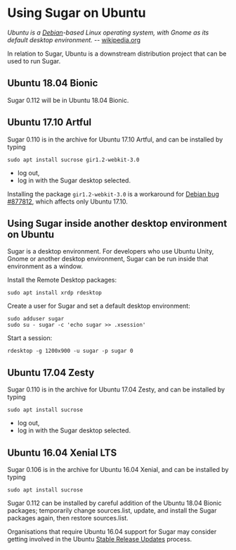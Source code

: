 Using Sugar on Ubuntu
=====================

*Ubuntu is a [Debian](debian.md)-based Linux operating system, with Gnome as its default desktop environment.* -- [wikipedia.org](http://en.wikipedia.org/wiki/Ubuntu_%28operating_system%29)

In relation to Sugar, Ubuntu is a downstream distribution project that can be used to run Sugar.

Ubuntu 18.04 Bionic
-------------------

Sugar 0.112 will be in Ubuntu 18.04 Bionic.

Ubuntu 17.10 Artful
-------------------

Sugar 0.110 is in the archive for Ubuntu 17.10 Artful, and can be installed by typing

    sudo apt install sucrose gir1.2-webkit-3.0

-   log out,
-   log in with the Sugar desktop selected.

Installing the package `gir1.2-webkit-3.0` is a workaround for [Debian bug \#877812](https://bugs.debian.org/cgi-bin/bugreport.cgi?bug=877812), which affects only Ubuntu 17.10.

Using Sugar inside another desktop environment on Ubuntu
--------------------------------------------------------

Sugar is a desktop environment. For developers who use Ubuntu Unity, Gnome or another desktop environment, Sugar can be run inside that environment as a window.

Install the Remote Desktop packages:

    sudo apt install xrdp rdesktop

Create a user for Sugar and set a default desktop environment:

    sudo adduser sugar
    sudo su - sugar -c 'echo sugar >> .xsession'

Start a session:

    rdesktop -g 1200x900 -u sugar -p sugar 0

Ubuntu 17.04 Zesty
------------------

Sugar 0.110 is in the archive for Ubuntu 17.04 Zesty, and can be installed by typing

    sudo apt install sucrose

-   log out,
-   log in with the Sugar desktop selected.

Ubuntu 16.04 Xenial LTS
-----------------------

Sugar 0.106 is in the archive for Ubuntu 16.04 Xenial, and can be installed by typing

    sudo apt install sucrose

Sugar 0.112 can be installed by careful addition of the Ubuntu 18.04 Bionic packages; temporarily change sources.list, update, and install the Sugar packages again, then restore sources.list.

Organisations that require Ubuntu 16.04 support for Sugar may consider getting involved in the Ubuntu [Stable Release Updates](https://wiki.ubuntu.com/StableReleaseUpdates) process.
